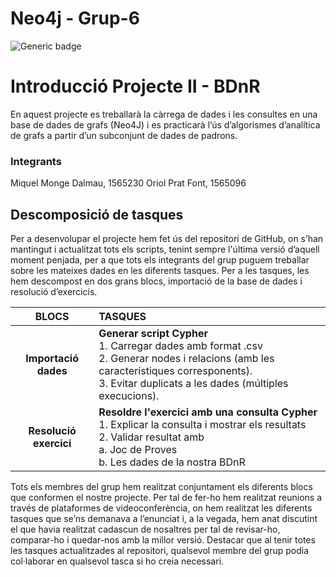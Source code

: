 # Neo4j - Grup-6  
![Generic badge](https://img.shields.io/badge/ESTAT-ACABAT-<COLOR>.svg)

# Introducció Projecte II - BDnR 

En aquest projecte es treballarà la càrrega de dades i les consultes en una base de dades
de grafs (Neo4J) i es practicarà l’ús d’algorismes d’analítica de grafs a partir d’un
subconjunt de dades de padrons.

### Integrants
Miquel Monge Dalmau, 1565230
Oriol Prat Font, 1565096


## Descomposició de tasques 

Per a desenvolupar el projecte hem fet ús del repositori de GitHub, on s’han mantingut i actualitzat tots els scripts, tenint sempre l'última versió d’aquell moment penjada, per a que tots els integrants del grup puguem treballar sobre les mateixes dades en les diferents tasques.
Per a les tasques, les hem descompost en dos grans blocs, importació de la base de dades i resolució d’exercicis.

| **BLOCS** | **TASQUES** |
| :---------------: | :--------------- | 
| **Importació dades** | **Generar script Cypher** <br> 1. Carregar dades amb format .csv <br> 2. Generar nodes i relacions (amb les característiques corresponents). <br>3. Evitar duplicats a les dades (múltiples execucions).| 
| **Resolució exercici** | **Resoldre l'exercici amb una consulta Cypher** <br> 1. Explicar la consulta i mostrar els resultats  <br>2. Validar resultat amb  <br>a. Joc de Proves  <br>b. Les dades de la nostra BDnR|

Tots els membres del grup hem realitzat conjuntament els diferents blocs que conformen el nostre projecte. Per tal de fer-ho hem realitzat reunions a través de plataformes de videoconferència, on hem realitzat les diferents tasques que se’ns demanava a l’enunciat i, a la vegada, hem anat discutint el que havia realitzat cadascun de nosaltres per tal de revisar-ho, comparar-ho i quedar-nos amb la millor versió.
Destacar que al tenir totes les tasques actualitzades al repositori, qualsevol membre del grup podia col·laborar en qualsevol tasca si ho creia necessari.

